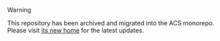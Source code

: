 > [!WARNING]
> This repository has been archived and migrated into the ACS monorepo. Please visit [its new home](https://github.com/AMRC-FactoryPlus/amrc-connectivity-stack) for the latest updates.

